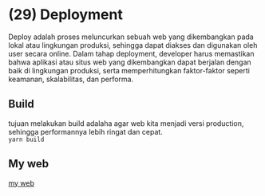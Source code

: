 # (29) Deployment #
Deploy adalah proses meluncurkan sebuah web yang dikembangkan pada lokal atau lingkungan produksi, sehingga dapat diakses dan digunakan oleh user secara online. Dalam tahap deployment, developer harus memastikan bahwa aplikasi atau situs web yang dikembangkan dapat berjalan dengan baik di lingkungan produksi, serta memperhitungkan faktor-faktor seperti keamanan, skalabilitas, dan performa.
## Build ##
tujuan melakukan build adalaha agar web kita menjadi versi production, sehingga performannya lebih ringat dan cepat. <br>
` yarn build ` <br>

## My web ##
[my web](https://create-product-qqngvxsz4-melkijo.vercel.app/)

